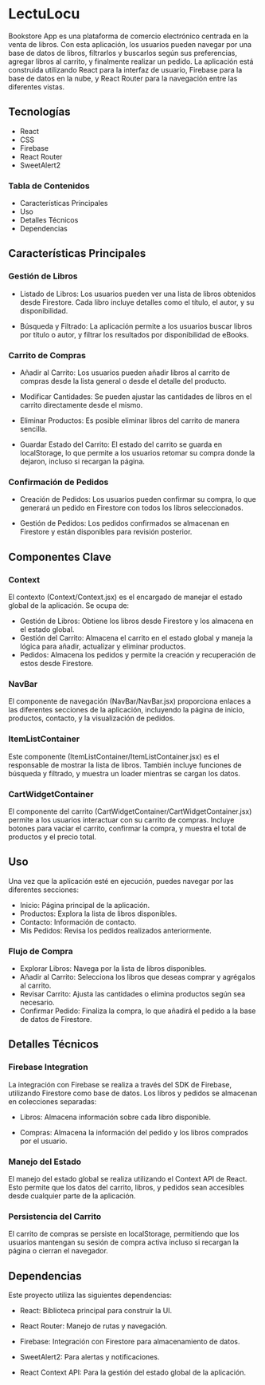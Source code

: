 # LectuLocu


Bookstore App es una plataforma de comercio electrónico centrada en la venta de libros. Con esta aplicación, los usuarios pueden navegar por una base de datos de libros, filtrarlos y buscarlos según sus preferencias, agregar libros al carrito, y finalmente realizar un pedido. La aplicación está construida utilizando React para la interfaz de usuario, Firebase para la base de datos en la nube, y React Router para la navegación entre las diferentes vistas.

## Tecnologías

- React
- CSS
- Firebase
- React Router
- SweetAlert2

### Tabla de Contenidos
- Características Principales
- Uso
- Detalles Técnicos
- Dependencias


## Características Principales

### Gestión de Libros

- Listado de Libros: Los usuarios pueden ver una lista de libros obtenidos desde Firestore. Cada libro incluye detalles como el título, el autor, y su disponibilidad.

- Búsqueda y Filtrado: La aplicación permite a los usuarios buscar libros por título o autor, y filtrar los resultados por disponibilidad de eBooks.

### Carrito de Compras
- Añadir al Carrito: Los usuarios pueden añadir libros al carrito de compras desde la lista general o desde el detalle del producto.

- Modificar Cantidades: Se pueden ajustar las cantidades de libros en el carrito directamente desde el mismo.

- Eliminar Productos: Es posible eliminar libros del carrito de manera sencilla.

- Guardar Estado del Carrito: El estado del carrito se guarda en localStorage, lo que permite a los usuarios retomar su compra donde la dejaron, incluso si recargan la página.

### Confirmación de Pedidos
- Creación de Pedidos: Los usuarios pueden confirmar su compra, lo que generará un pedido en Firestore con todos los libros seleccionados.

- Gestión de Pedidos: Los pedidos confirmados se almacenan en Firestore y están disponibles para revisión posterior.



## Componentes Clave

### Context
El contexto (Context/Context.jsx) es el encargado de manejar el estado global de la aplicación. Se ocupa de:

- Gestión de Libros: Obtiene los libros desde Firestore y los almacena en el estado global.
- Gestión del Carrito: Almacena el carrito en el estado global y maneja la lógica para añadir, actualizar y eliminar productos.
- Pedidos: Almacena los pedidos y permite la creación y recuperación de estos desde Firestore.

### NavBar
El componente de navegación (NavBar/NavBar.jsx) proporciona enlaces a las diferentes secciones de la aplicación, incluyendo la página de inicio, productos, contacto, y la visualización de pedidos.

### ItemListContainer
Este componente (ItemListContainer/ItemListContainer.jsx) es el responsable de mostrar la lista de libros. También incluye funciones de búsqueda y filtrado, y muestra un loader mientras se cargan los datos.

### CartWidgetContainer
El componente del carrito (CartWidgetContainer/CartWidgetContainer.jsx) permite a los usuarios interactuar con su carrito de compras. Incluye botones para vaciar el carrito, confirmar la compra, y muestra el total de productos y el precio total.


## Uso

Una vez que la aplicación esté en ejecución, puedes navegar por las diferentes secciones:

- Inicio: Página principal de la aplicación.
- Productos: Explora la lista de libros disponibles.
- Contacto: Información de contacto.
- Mis Pedidos: Revisa los pedidos realizados anteriormente.

### Flujo de Compra

- Explorar Libros: Navega por la lista de libros disponibles.
- Añadir al Carrito: Selecciona los libros que deseas comprar y agrégalos al carrito.
- Revisar Carrito: Ajusta las cantidades o elimina productos según sea necesario.
- Confirmar Pedido: Finaliza la compra, lo que añadirá el pedido a la base de datos de Firestore.

## Detalles Técnicos

### Firebase Integration

La integración con Firebase se realiza a través del SDK de Firebase, utilizando Firestore como base de datos. Los libros y pedidos se almacenan en colecciones separadas:

- Libros: Almacena información sobre cada libro disponible.

- Compras: Almacena la información del pedido y los libros comprados por el usuario.

### Manejo del Estado

El manejo del estado global se realiza utilizando el Context API de React. Esto permite que los datos del carrito, libros, y pedidos sean accesibles desde cualquier parte de la aplicación.

### Persistencia del Carrito

El carrito de compras se persiste en localStorage, permitiendo que los usuarios mantengan su sesión de compra activa incluso si recargan la página o cierran el navegador.

## Dependencias
Este proyecto utiliza las siguientes dependencias:

- React: Biblioteca principal para construir la UI.
- React Router: Manejo de rutas y navegación.
- Firebase: Integración con Firestore para almacenamiento de datos.
- SweetAlert2: Para alertas y notificaciones.

- React Context API: Para la gestión del estado global de la aplicación.

